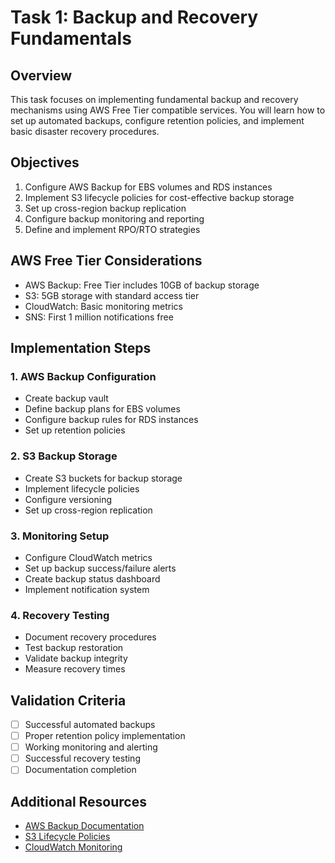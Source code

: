# Task 1: Backup and Recovery Fundamentals

## Overview
This task focuses on implementing fundamental backup and recovery mechanisms using AWS Free Tier compatible services. You will learn how to set up automated backups, configure retention policies, and implement basic disaster recovery procedures.

## Objectives
1. Configure AWS Backup for EBS volumes and RDS instances
2. Implement S3 lifecycle policies for cost-effective backup storage
3. Set up cross-region backup replication
4. Configure backup monitoring and reporting
5. Define and implement RPO/RTO strategies

## AWS Free Tier Considerations
- AWS Backup: Free Tier includes 10GB of backup storage
- S3: 5GB storage with standard access tier
- CloudWatch: Basic monitoring metrics
- SNS: First 1 million notifications free

## Implementation Steps

### 1. AWS Backup Configuration
- Create backup vault
- Define backup plans for EBS volumes
- Configure backup rules for RDS instances
- Set up retention policies

### 2. S3 Backup Storage
- Create S3 buckets for backup storage
- Implement lifecycle policies
- Configure versioning
- Set up cross-region replication

### 3. Monitoring Setup
- Configure CloudWatch metrics
- Set up backup success/failure alerts
- Create backup status dashboard
- Implement notification system

### 4. Recovery Testing
- Document recovery procedures
- Test backup restoration
- Validate backup integrity
- Measure recovery times

## Validation Criteria
- [ ] Successful automated backups
- [ ] Proper retention policy implementation
- [ ] Working monitoring and alerting
- [ ] Successful recovery testing
- [ ] Documentation completion

## Additional Resources
- [AWS Backup Documentation](https://docs.aws.amazon.com/aws-backup/latest/devguide/whatisbackup.html)
- [S3 Lifecycle Policies](https://docs.aws.amazon.com/AmazonS3/latest/userguide/object-lifecycle-mgmt.html)
- [CloudWatch Monitoring](https://docs.aws.amazon.com/AmazonCloudWatch/latest/monitoring/WhatIsCloudWatch.html) 